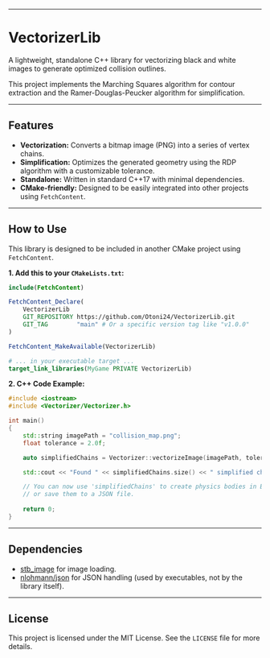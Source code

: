 -----

# VectorizerLib

A lightweight, standalone C++ library for vectorizing black and white images to generate optimized collision outlines.

This project implements the Marching Squares algorithm for contour extraction and the Ramer-Douglas-Peucker algorithm for simplification.

-----

## Features

  * **Vectorization:** Converts a bitmap image (PNG) into a series of vertex chains.
  * **Simplification:** Optimizes the generated geometry using the RDP algorithm with a customizable tolerance.
  * **Standalone:** Written in standard C++17 with minimal dependencies.
  * **CMake-friendly:** Designed to be easily integrated into other projects using `FetchContent`.

-----

## How to Use

This library is designed to be included in another CMake project using `FetchContent`.

**1. Add this to your `CMakeLists.txt`:**

```cmake
include(FetchContent)

FetchContent_Declare(
    VectorizerLib
    GIT_REPOSITORY https://github.com/Otoni24/VectorizerLib.git
    GIT_TAG        "main" # Or a specific version tag like "v1.0.0"
)

FetchContent_MakeAvailable(VectorizerLib)

# ... in your executable target ...
target_link_libraries(MyGame PRIVATE VectorizerLib)
```

**2. C++ Code Example:**

```cpp
#include <iostream>
#include <Vectorizer/Vectorizer.h>

int main()
{
    std::string imagePath = "collision_map.png";
    float tolerance = 2.0f;

    auto simplifiedChains = Vectorizer::vectorizeImage(imagePath, tolerance);

    std::cout << "Found " << simplifiedChains.size() << " simplified chains." << std::endl;

    // You can now use 'simplifiedChains' to create physics bodies in Box2D
    // or save them to a JSON file.
    
    return 0;
}
```

-----

## Dependencies

  * [stb\_image](https://github.com/nothings/stb) for image loading.
  * [nlohmann/json](https://github.com/nlohmann/json) for JSON handling (used by executables, not by the library itself).

-----

## License

This project is licensed under the MIT License. See the `LICENSE` file for more details.